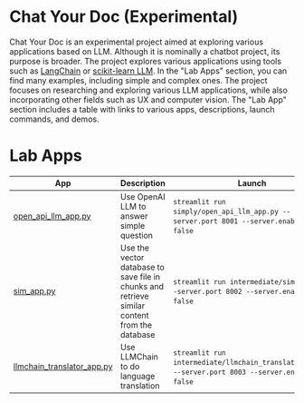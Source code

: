 Chat Your Doc (Experimental)
=============

Chat Your Doc is an experimental project aimed at exploring various applications based on LLM. Although it is nominally a chatbot project, its purpose is broader. The project explores various applications using tools such as [LangChain](https://www.langchain.com/) or [scikit-learn LLM](https://github.com/iryna-kondr/scikit-llm). In the "Lab Apps" section, you can find many examples, including simple and complex ones. The project focuses on researching and exploring various LLM applications, while also incorporating other fields such as UX and computer vision. The "Lab App" section includes a table with links to various apps, descriptions, launch commands, and demos.

 

# Lab Apps

| App | Description | Launch | Demo |
| --- | --- | --- | --- |
| [open_api_llm_app.py](simply/open_api_llm_app.py)  | Use OpenAI LLM to answer simple question | `streamlit run simply/open_api_llm_app.py --server.port 8001 --server.enableCORS false` | ![](assets/screens/open_api_llm_app.gif) | 
| [sim_app.py](intermediate/sim_app.py)  | Use the vector database to save file in chunks and retrieve similar content from the database | `streamlit run intermediate/sim_app.py --server.port 8002 --server.enableCORS false` | ![](assets/screens/sim_app.gif) | 
| [llmchain_translator_app.py](intermediate/llmchain_translator_app.py)  | Use LLMChain to do language translation | `streamlit run intermediate/llmchain_translator_app.py --server.port 8003 --server.enableCORS false` | ![](assets/screens/llmchain_translator_app.gif)  ![](assets/guide/llmchain_translator_app.png) | 
